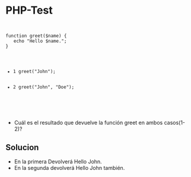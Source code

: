 <h1>PHP-Test</h1>
<code>
<pre>
function greet($name) {
   echo "Hello $name.";
}

<ul>
   <li>1 greet("John");</li>
   <li>2 greet("John", "Doe");</li>
</ul>
</pre>
</code>
<ul>
   <li>Cuál es el resultado que devuelve la función greet en ambos casos(1-2)?</li>
</ul>
<h2>Solucion</h2>
<ul>
<li>En la primera Devolverá Hello John.</li>
<li>En la segunda devolverá Hello John también.</li>
</ul>
